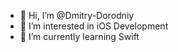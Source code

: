 - 👋 Hi, I’m @Dmitry-Dorodniy
- 👀 I’m interested in iOS Development
- 🌱 I’m currently learning Swift

<!---
Dmitry-Dorodniy/Dmitry-Dorodniy is a ✨ special ✨ repository because its `README.md` (this file) appears on your GitHub profile.
You can click the Preview link to take a look at your changes.
--->
